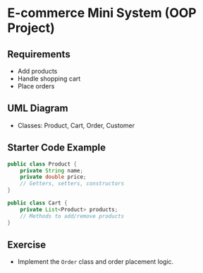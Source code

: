 # E-commerce Mini System (OOP Project)

## Requirements
- Add products
- Handle shopping cart
- Place orders

## UML Diagram
- Classes: Product, Cart, Order, Customer

## Starter Code Example
```java
public class Product {
    private String name;
    private double price;
    // Getters, setters, constructors
}

public class Cart {
    private List<Product> products;
    // Methods to add/remove products
}
```

## Exercise
- Implement the `Order` class and order placement logic.
